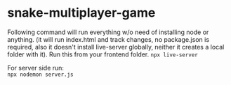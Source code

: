 # snake-multiplayer-game
Following command will run everything w/o need of installing node or anything. (it will run index.html and track changes, no package.json is required, also it doesn't install live-server globally, neither it creates a local folder with it). Run this from your frontend folder.
`npx live-server`  

For server side run:  
`npx nodemon server.js`